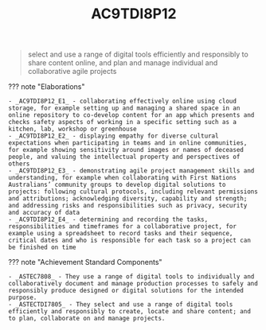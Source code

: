 ﻿---
backlinks:
- title: Learning Areas
  url: /memex/sense/Teaching/Curriculum/v9/v9-learning-areas.html
tags: australian-curriculum
title: AC9TDI8P12
type: note
---
> select and use a range of digital tools efficiently and responsibly to share content online, and plan and manage individual and collaborative agile projects

??? note "Elaborations"

	- _AC9TDI8P12_E1_ - collaborating effectively online using cloud storage, for example setting up and managing a shared space in an online repository to co-develop content for an app which presents and checks safety aspects of working in a specific setting such as a kitchen, lab, workshop or greenhouse
	- _AC9TDI8P12_E2_ - displaying empathy for diverse cultural expectations when participating in teams and in online communities, for example showing sensitivity around images or names of deceased people, and valuing the intellectual property and perspectives of others
	- _AC9TDI8P12_E3_ - demonstrating agile project management skills and understanding, for example when collaborating with First Nations Australians’ community groups to develop digital solutions to projects: following cultural protocols, including relevant permissions and attributions; acknowledging diversity, capability and strength; and addressing risks and responsibilities such as privacy, security and accuracy of data
	- _AC9TDI8P12_E4_ - determining and recording the tasks, responsibilities and timeframes for a collaborative project, for example using a spreadsheet to record tasks and their sequence, critical dates and who is responsible for each task so a project can be finished on time
??? note "Achievement Standard Components"

	- _ASTEC7808_ - They use a range of digital tools to individually and collaboratively document and manage production processes to safely and responsibly produce designed or digital solutions for the intended purpose.
	- _ASTECTDI7805_ - They select and use a range of digital tools efficiently and responsibly to create, locate and share content; and to plan, collaborate on and manage projects.